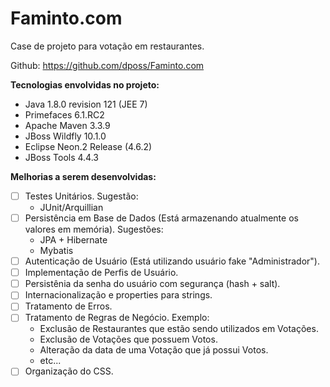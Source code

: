 # Faminto.com
Case de projeto para votação em restaurantes.

Github: https://github.com/dposs/Faminto.com 

**Tecnologias envolvidas no projeto:**
- Java 1.8.0 revision 121 (JEE 7)
- Primefaces 6.1.RC2
- Apache Maven 3.3.9
- JBoss Wildfly 10.1.0
- Eclipse Neon.2 Release (4.6.2)
- JBoss Tools 4.4.3

**Melhorias a serem desenvolvidas:**

- [ ] Testes Unitários. Sugestão:
	- JUnit/Arquillian
- [ ] Persistência em Base de Dados (Está armazenando atualmente os valores em memória). Sugestões:
	- JPA + Hibernate
	- Mybatis
- [ ] Autenticação de Usuário (Está utilizando usuário fake "Administrador").
- [ ] Implementação de Perfis de Usuário.
- [ ] Persistênia da senha do usuário com segurança (hash + salt).
- [ ] Internacionalização e properties para strings.
- [ ] Tratamento de Erros.
- [ ] Tratamento de Regras de Negócio. Exemplo:
	- Exclusão de Restaurantes que estão sendo utilizados em Votações.
	- Exclusão de Votações que possuem Votos.
	- Alteração da data de uma Votação que já possui Votos.
	- etc...
- [ ] Organização do CSS.

